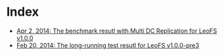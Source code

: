 Index
=====
 - [Apr 2, 2014: The benchmark resutl with Multi DC Replication for LeoFS v1.0.0](https://github.com/leo-project/notes/tree/master/leofs/benchmark/leofs/20140402/README.md)
 - [Feb 20, 2014: The long-running test resutl for LeoFS v1.0.0-pre3](https://github.com/leo-project/notes/tree/master/leofs/longrunning/leofs/20140220/README.md)
